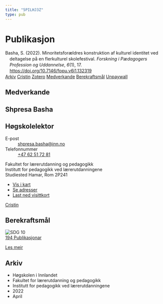 ```yaml
---
title: "5PILHJ3Z"
type: pub
---
```

<h1>Publikasjon</h1>
<article id="csl-bib-container-5PILHJ3Z" class="csl-bib-container">
  <div class="csl-bib-body" style="line-height: 1.35; padding-left: 1em; text-indent:-1em;">
  <div class="csl-entry">Basha, S. (2022). Minoritetsfor&#xE6;ldres konstruktion af kulturel identitet ved deltagelse p&#xE5; en flerkulturel skolefestival. <i>Forskning i P&#xE6;dagogers Profession og Uddannelse</i>, <i>6</i>(1), 17. <a href="https://doi.org/10.7146/fppu.v6i1.132319">https://doi.org/10.7146/fppu.v6i1.132319</a></div>
</div>
  <div class="csl-bib-buttons">
    <a href="#taxonomy-article-5PILHJ3Z" class="csl-bib-button">Arkiv</a>
    <a href alt="Cristin URL" class="csl-bib-button">Cristin</a>
    <a href alt="Zotero URL" class="csl-bib-button">Zotero</a>
    <a href="#contributors-article-5PILHJ3Z" class="csl-bib-button">Medverkande</a>
    <a href="#sdg-article-5PILHJ3Z" class="csl-bib-button">Berekraftsmål</a>
    <a href="https://tidsskrift.dk/FPPU/article/download/132319/177593" class="csl-bib-button">Unpaywall</a>
  </div>
  <div id="csl-bib-meta-container-5PILHJ3Z"></div>
</article>
<div id="csl-bib-meta-5PILHJ3Z" class="csl-bib-meta">
  <article id="contributors-article-5PILHJ3Z" class="contributors-article">
    <h1>Medverkande</h1>
    <div class="personas">
<div class="vrtx-hinn-person-card">
<div class="photo">
<i class="lar la-user-circle missing-person"></i>
</div>
<div class="info">
<hgroup><h1>Shpresa Basha</h1>
<h2>Høgskolelektor</h2>
</hgroup><dl>
<dt>E-post</dt>
<dd>
<a href="mailto:shpresa.basha@inn.no">shpresa.basha@inn.no</a>
</dd>
<dt>Telefonnummer</dt>
<dd><a href="tel:+4762517281">
+47 62 51 72 81
</a></dd>
</dl>
<p>
Fakultet for lærerutdanning og pedagogikk<br>
Institutt for pedagogikk ved lærerutdanningene<br>
Studiested Hamar,
Rom 2P241
</p>
<ul class="vrtx-hinn-links">
<li><a href="https://www.google.com/maps?q=60.796004,11.072099">Vis i kart</a></li>
<li><a href="https://www.inn.no/finn-en-ansatt/shpresa-basha.html#vrtx-hinn-addresses">Se adresser</a></li>
<li><a href="https://www.inn.no/finn-en-ansatt/shpresa-basha.html?vrtx=vcf">Last ned visittkort</a></li>
</ul>
</div>
</div>
<a href="https://app.cristin.no/persons/show.jsf?id=779375" alt="Cristin URL" class="personas-cristin">Cristin</a>
</div>
  </article>
  <article id="sdg-article-5PILHJ3Z" class="sdg-article">
    <h1>Berekraftsmål</h1>
    <div class="sdg-container"><div id="sdg10" class="sdg">
<img src="{{< params subfolder >}}images/sdg/sdg10_no.png" class="image" alt="SDG 10">
<div class="sdg-overlay">
<a href="{{< params subfolder >}}no/archive/?sdg=10#archive" class="sdg-publication-count"><span>194</span> Publikasjonar</a>
<p><a href="https://www.fn.no/om-fn/fns-baerekraftsmaal/mindre-ulikhet?lang=nno-NO" class="sdg-read-more">Les meir</a></p>
</div>
</div></div>
  </article>
  <article id="taxonomy-article-5PILHJ3Z" class="taxonomy-article">
    <h1>Arkiv</h1>
    <ul>
      <li>Høgskolen i Innlandet</li>
      <li>Fakultet for lærerutdanning og pedagogikk</li>
      <li>Institutt for pedagogikk ved lærerutdanningene</li>
      <li>2022</li>
      <li>April</li>
    </ul>
  </article>
</div>
